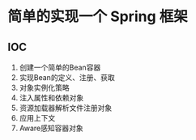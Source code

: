 # 简单的实现一个 Spring 框架
## IOC
1. 创建一个简单的Bean容器
2. 实现Bean的定义、注册、获取
3. 对象实例化策略
4. 注入属性和依赖对象
5. 资源加载器解析文件注册对象
6. 应用上下文
7. Aware感知容器对象